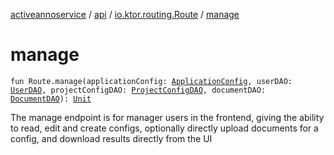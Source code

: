 [activeannoservice](../../index.md) / [api](../index.md) / [io.ktor.routing.Route](index.md) / [manage](./manage.md)

# manage

`fun Route.manage(applicationConfig: `[`ApplicationConfig`](../../application/-application-config/index.md)`, userDAO: `[`UserDAO`](../../user/-user-d-a-o/index.md)`, projectConfigDAO: `[`ProjectConfigDAO`](../../config/-project-config-d-a-o/index.md)`, documentDAO: `[`DocumentDAO`](../../document/-document-d-a-o/index.md)`): `[`Unit`](https://kotlinlang.org/api/latest/jvm/stdlib/kotlin/-unit/index.html)

The manage endpoint is for manager users in the frontend, giving the ability to read, edit and create configs,
optionally directly upload documents for a config, and download results directly from the UI

